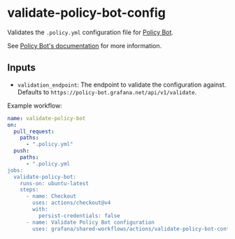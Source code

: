 # validate-policy-bot-config

Validates the `.policy.yml` configuration file for [Policy Bot](https://github.com/palantir/policy-bot).

See [Policy Bot's documentation](https://github.com/palantir/policy-bot?tab=readme-ov-file#configuration) for more information.

## Inputs

- `validation_endpoint`: The endpoint to validate the configuration against. Defaults to `https://policy-bot.grafana.net/api/v1/validate`.

Example workflow:

<!-- x-release-please-start-version -->

```yaml
name: validate-policy-bot
on:
  pull_request:
    paths:
      - ".policy.yml"
  push:
    paths:
      - ".policy.yml
jobs:
  validate-policy-bot:
    runs-on: ubuntu-latest
    steps:
      - name: Checkout
        uses: actions/checkout@v4
        with:
          persist-credentials: false
      - name: Validate Policy Bot configuration
        uses: grafana/shared-workflows/actions/validate-policy-bot-config@validate-policy-bot-config-v1.2.0
```

<!-- x-release-please-end-version -->
